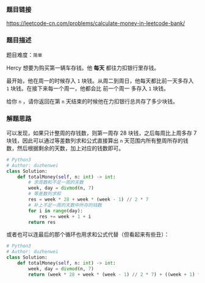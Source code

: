 ### 题目链接
https://leetcode-cn.com/problems/calculate-money-in-leetcode-bank/

### 题目描述
题目难度：```简单```

Hercy 想要为购买第一辆车存钱。他 **每天** 都往力扣银行里存钱。

最开始，他在周一的时候存入 ```1``` 块钱。从周二到周日，他每天都比前一天多存入 ```1``` 块钱。在接下来每一个周一，他都会比 前一个周一 多存入 ```1``` 块钱。

给你 ```n``` ，请你返回在第 ```n``` 天结束的时候他在力扣银行总共存了多少块钱。

### 解题思路
可以发现，如果只计整周的存钱数，则第一周存 28 块钱，之后每周比上周多存 7 块钱，因此可以通过等差数列求和公式直接算出 ```n``` 天范围内所有整周所存的钱数，然后根据剩余的天数，加上对应的钱数即可。

```python
# Python3
# Author: duzhenwei
class Solution:
    def totalMoney(self, n: int) -> int:
        # 求周数和不足一周的天数
        week, day = divmod(n, 7)
        # 等差数列求和
        res = week * 28 + week * (week - 1) // 2 * 7
        # 补上不足一周的天数中所存的钱数
        for i in range(day):
            res += week + 1 + i
        return res
```

或者也可以连最后的那个循环也用求和公式代替（但看起来有些丑）：

```python
# Python3
# Author: duzhenwei
class Solution:
    def totalMoney(self, n: int) -> int:
        week, day = divmod(n, 7)
        return (week * 28 + week * (week - 1) // 2 * 7) + ((week + 1) * day + day * (day - 1) // 2)
```